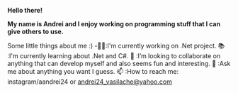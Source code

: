 **Hello there!**

**My name is Andrei and I enjoy working on programming stuff that I can give others to use.**

Some little things about me :)
-:technologist::I'm currently working on .Net project.
:books: :I'm currently learning about .Net and C#.
:handshake: :I’m looking to collaborate on anything that can develop myself and also seems fun and interesting.
:speech_balloon: :Ask me about anything you want I guess.
:mailbox: :How to reach me: instagram/aandrei24 or andrei24_vasilache@yahoo.com
